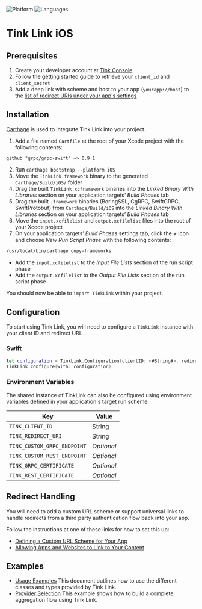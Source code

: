 ![Platform](https://img.shields.io/badge/platform-iOS-orange.svg)
![Languages](https://img.shields.io/badge/languages-swift-orange.svg)

# Tink Link iOS

## Prerequisites

1. Create your developer account at [Tink Console](https://console.tink.com)
1. Follow the [getting started guide](https://docs.tink.com/resources/getting-started/set-up-your-account) to retrieve your `client_id` and `client_secret`
1. Add a deep link with scheme and host to your app (`yourapp://host`) to the [list of redirect URIs under your app's settings](https://console.tink.com/overview)

## Installation

[Carthage](https://github.com/Carthage/Carthage#installing-carthage) is used to integrate Tink Link into your project.

1. Add a file named `Cartfile` at the root of your Xcode project with the following contents:

```
github "grpc/grpc-swift" ~> 0.9.1
```

2. Run `carthage bootstrap --platform iOS`
3. Move the `TinkLink.framework` binary to the generated `Carthage/Build/iOS/` folder
4. Drag the built `TinkLink.xcframework` binaries into the _Linked Binary With Libraries_ section on your application targets’ _Build Phases_ tab
5. Drag the built `.framework` binaries (BoringSSL, CgRPC, SwiftGRPC, SwiftProtobuf) from `Carthage/Build/iOS` into the _Linked Binary With Libraries_ section on your application targets’ _Build Phases_ tab
6. Move the `input.xcfilelist` and `output.xcfilelist` files into the root of your Xcode project
7. On your application targets’ _Build Phases_ settings tab, click the _+_ icon and choose _New Run Script Phase_ with the following contents:

```sh
/usr/local/bin/carthage copy-frameworks
```

- Add the `input.xcfilelist` to the _Input File Lists_ section of the run script phase
- Add the `output.xcfilelist` to the _Output File Lists_ section of the run script phase

You should now be able to `import TinkLink` within your project.

## Configuration

To start using Tink Link, you will need to configure a `TinkLink` instance with your client ID and redirect URI.

### Swift

```swift
let configuration = TinkLink.Configuration(clientID: <#String#>, redirectURI: <#URL#>)
TinkLink.configure(with: configuration)
```

### Environment Variables

The shared instance of TinkLink can also be configured using environment variables defined in your application's target run scheme.

| Key                         | Value      |
| --------------------------- | ---------- |
| `TINK_CLIENT_ID`            | String     |
| `TINK_REDIRECT_URI`         | String     |
| `TINK_CUSTOM_GRPC_ENDPOINT` | _Optional_ |
| `TINK_CUSTOM_REST_ENDPOINT` | _Optional_ |
| `TINK_GRPC_CERTIFICATE`     | _Optional_ |
| `TINK_REST_CERTIFICATE`     | _Optional_ |

## Redirect Handling

You will need to add a custom URL scheme or support universal links to handle redirects from a third party authentication flow back into your app.

Follow the instructions at one of these links for how to set this up:

- [Defining a Custom URL Scheme for Your App](https://developer.apple.com/documentation/uikit/inter-process_communication/allowing_apps_and_websites_to_link_to_your_content/defining_a_custom_url_scheme_for_your_app)
- [Allowing Apps and Websites to Link to Your Content](https://developer.apple.com/documentation/uikit/inter-process_communication/allowing_apps_and_websites_to_link_to_your_content)

## Examples

- [Usage Examples](https://github.com/tink-ab/tink-link-ios/blob/master/USAGE.md) This document outlines how to use the different classes and types provided by Tink Link.
- [Provider Selection](https://github.com/tink-ab/tink-link-ios/blob/master/Examples/ProviderSelection) This example shows how to build a complete aggregation flow using Tink Link.
